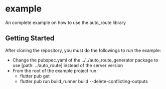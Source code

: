 # example

An complete example on how to use the auto_route library

## Getting Started
After cloning the repository, you must do the followings to run the example:

 - Change the pubspec.yaml of the ../../auto_route_generator package to use [path: ../auto_route] instead of the server version
 - From the root of the example project run:
	- flutter pub get
	- flutter pub run build_runner build --delete-conflicting-outputs
